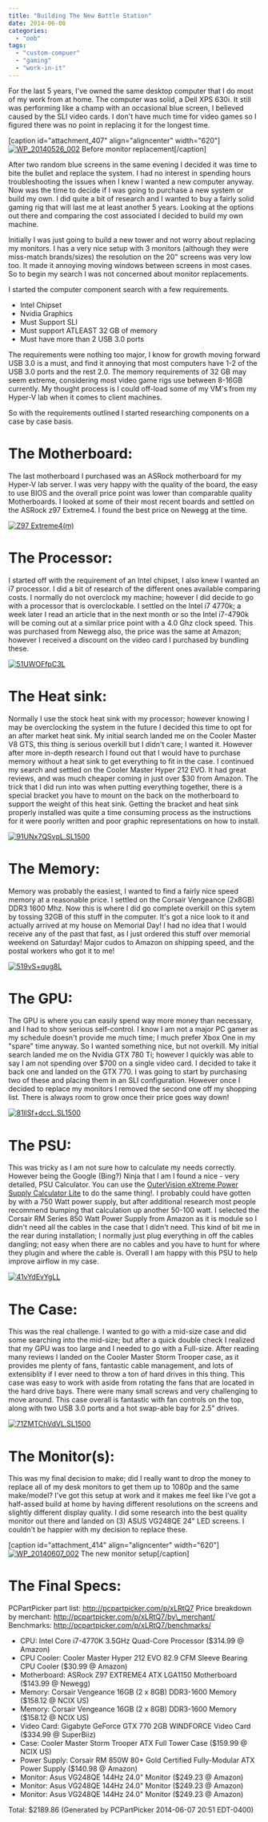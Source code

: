 ```yaml
---
title: "Building The New Battle Station"
date: 2014-06-08
categories: 
  - "oob"
tags: 
  - "custom-compuer"
  - "gaming"
  - "work-in-it"
---
```


For the last 5 years, I've owned the same desktop computer that I do most of my work from at home. The computer was solid, a Dell XPS 630i. It still was performing like a champ with an occasional blue screen, I believed caused by the SLI video cards. I don't have much time for video games so I figured there was no point in replacing it for the longest time.

\[caption id="attachment\_407" align="aligncenter" width="620"\][![WP_20140526_002](../assets/images/WP_20140526_002-1024x576.jpg)](http://mattblogsit.com/wp-content/uploads/2014/06/WP_20140526_002.jpg) Before monitor replacement\[/caption\]

After two random blue screens in the same evening I decided it was time to bite the bullet and replace the system. I had no interest in spending hours troubleshooting the issues when I knew I wanted a new computer anyway. Now was the time to decide if I was going to purchase a new system or build my own. I did quite a bit of research and I wanted to buy a fairly solid gaming rig that will last me at least another 5 years. Looking at the options out there and comparing the cost associated I decided to build my own machine.

<!--more-->

Initially I was just going to build a new tower and not worry about replacing my monitors. I has a very nice setup with 3 monitors (although they were miss-match brands/sizes) the resolution on the 20" screens was very low too. It made it annoying moving windows between screens in most cases. So to begin my search I was not concerned about monitor replacements.

I started the computer component search with a few requirements.

- Intel Chipset
- Nvidia Graphics
- Must Support SLI
- Must support ATLEAST 32 GB of memory
- Must have more than 2 USB 3.0 ports

The requirements were nothing too major, I know for growth moving forward USB 3.0 is a must, and find it annoying that most computers have 1-2 of the USB 3.0 ports and the rest 2.0. The memory requirements of 32 GB may seem extreme, considering most video game rigs use between 8-16GB currently. My thought process is I could off-load some of my VM's from my Hyper-V lab when it comes to client machines.

So with the requirements outlined I started researching components on a case by case basis.

# The Motherboard:

The last motherboard I purchased was an ASRock motherboard for my Hyper-V lab server. I was very happy with the quality of the board, the easy to use BIOS and the overall price point was lower than comparable quality Motherboards. I looked at some of their most recent boards and settled on the ASRock z97 Extreme4. I found the best price on Newegg at the time.

[![Z97 Extreme4(m)](../assets/images/Z97-Extreme4m.jpg)](http://mattblogsit.com/wp-content/uploads/2014/06/Z97-Extreme4m.jpg)

# The Processor:

I started off with the requirement of an Intel chipset, I also knew I wanted an i7 processor. I did a bit of research of the different ones available comparing costs. I normally do not overclock my machine; however I did decide to go with a processor that is overclockable. I settled on the Intel i7 4770k; a week later I read an article that in the next month or so the Intel i7-4790k will be coming out at a similar price point with a 4.0 Ghz clock speed. This was purchased from Newegg also, the price was the same at Amazon; however I received a discount on the video card I purchased by bundling these.

[![51UWOFfpC3L](../assets/images/51UWOFfpC3L.jpg)](http://mattblogsit.com/wp-content/uploads/2014/06/51UWOFfpC3L.jpg)

# The Heat sink:

Normally I use the stock heat sink with my processor; however knowing I may be overclocking the system in the future I decided this time to opt for an after market heat sink. My initial search landed me on the Cooler Master V8 GTS, this thing is serious overkill but I didn't care; I wanted it. However after more in-depth research I found out that I would have to purchase memory without a heat sink to get everything to fit in the case. I continued my search and settled on the Cooler Master Hyper 212 EVO. It had great reviews, and was much cheaper coming in just over $30 from Amazon. The trick that I did run into was when putting everything together, there is a special bracket you have to mount on the back on the motherboard to support the weight of this heat sink. Getting the bracket and heat sink properly installed was quite a time consuming process as the instructions for it were poorly written and poor graphic representations on how to install.

[![91UNx7QSvpL._SL1500_](../assets/images/91UNx7QSvpL._SL1500_-900x1024.jpg)](http://mattblogsit.com/wp-content/uploads/2014/06/91UNx7QSvpL._SL1500_.jpg)

# The Memory:

Memory was probably the easiest, I wanted to find a fairly nice speed memory at a reasonable price. I settled on the Corsair Vengeance (2x8GB) DDR3 1600 Mhz. Now this is where I did go complete overkill on this sytem by tossing 32GB of this stuff in the computer. It's got a nice look to it and actually arrived at my house on Memorial Day! I had no idea that I would receive any of the past that fast, as I just ordered this stuff over memorial weekend on Saturday! Major cudos to Amazon on shipping speed, and the postal workers who got it to me!

[![519vS+qug8L](../assets/images/519vS+qug8L.jpg)](http://mattblogsit.com/wp-content/uploads/2014/06/519vS+qug8L.jpg)

# The GPU:

The GPU is where you can easily spend way more money than necessary, and I had to show serious self-control. I know I am not a major PC gamer as my schedule doesn't provide me much time; I much prefer Xbox One in my "spare" time anyway. So I wanted something nice, but not overkill. My initial search landed me on the Nvidia GTX 780 Ti; however I quickly was able to say I am not spending over $700 on a single video card. I decided to take it back one and landed on the GTX 770. I was going to start by purchasing two of these and placing them in an SLI configuration. However once I decided to replace my monitors I removed the second one off my shopping list. There is always room to grow once their price goes way down!

[![81llSf+dccL._SL1500_](../assets/images/81llSf+dccL._SL1500_-1024x568.jpg)](http://mattblogsit.com/wp-content/uploads/2014/06/81llSf+dccL._SL1500_.jpg)

# The PSU:

This was tricky as I am not sure how to calculate my needs correctly. However being the Google (Bing?) Ninja that I am I found a nice - very detailed, PSU Calculator. You can use the [OuterVision eXtreme Power Supply Calculator Lite](http://extreme.outervision.com/psucalculatorlite.jsp) to do the same thing!. I probably could have gotten by with a 750 Watt power supply, but after additional research most people recommend bumping that calculation up another 50-100 watt. I selected the Corsair RM Series 850 Watt Power Supply from Amazon as it is module so I didn't need all the cables in the case that I didn't need. This kind of bit me in the rear during installation; I normally just plug everything in off the cables dangling; not easy when there are no cables and you have to hunt for where they plugin and where the cable is. Overall I am happy with this PSU to help improve airflow in my case.

[![41vYdEvYgLL](../assets/images/41vYdEvYgLL.jpg)](http://mattblogsit.com/wp-content/uploads/2014/06/41vYdEvYgLL.jpg)

# The Case:

This was the real challenge. I wanted to go with a mid-size case and did some searching into the mid-size; but after a quick double check I realized that my GPU was too large and I needed to go with a Full-size. After reading many reviews I landed on the Cooler Master Storm Trooper case, as it provides me plenty of fans, fantastic cable management, and lots of extensiblity if I ever need to throw a ton of hard drives in this thing. This case was easy to work with aside from rotating the fans that are located in the hard drive bays. There were many small screws and very challenging to move around. This case overall is fantastic with fan controls on the top, along with two USB 3.0 ports and a hot swap-able bay for 2.5" drives.

[![71ZMTChVdVL._SL1500_](../assets/images/71ZMTChVdVL._SL1500_.jpg)](http://mattblogsit.com/wp-content/uploads/2014/06/71ZMTChVdVL._SL1500_.jpg)

# The Monitor(s):

This was my final decision to make; did I really want to drop the money to replace all of my desk monitors to get them up to 1080p and the same make/model? I've got this setup at work and it makes me feel like I've got a half-assed build at home by having different resolutions on the screens and slightly different display quality. I did some research into the best quality monitor out there and landed on (3) ASUS VG248QE 24" LED screens. I couldn't be happier with my decision to replace these.

\[caption id="attachment\_414" align="aligncenter" width="620"\][![WP_20140607_002](../assets/images/WP_20140607_002-1024x576.jpg)](http://mattblogsit.com/wp-content/uploads/2014/06/WP_20140607_002.jpg) The new monitor setup\[/caption\]

# The Final Specs:

PCPartPicker part list: http://pcpartpicker.com/p/xLRtQ7 Price breakdown by merchant: http://pcpartpicker.com/p/xLRtQ7/by\_merchant/ Benchmarks: http://pcpartpicker.com/p/xLRtQ7/benchmarks/

- CPU: Intel Core i7-4770K 3.5GHz Quad-Core Processor ($314.99 @ Amazon)
- CPU Cooler: Cooler Master Hyper 212 EVO 82.9 CFM Sleeve Bearing CPU Cooler ($30.99 @ Amazon)
- Motherboard: ASRock Z97 EXTREME4 ATX LGA1150 Motherboard ($143.99 @ Newegg)
- Memory: Corsair Vengeance 16GB (2 x 8GB) DDR3-1600 Memory ($158.12 @ NCIX US)
- Memory: Corsair Vengeance 16GB (2 x 8GB) DDR3-1600 Memory ($158.12 @ NCIX US)
- Video Card: Gigabyte GeForce GTX 770 2GB WINDFORCE Video Card ($334.99 @ SuperBiiz)
- Case: Cooler Master Storm Trooper ATX Full Tower Case ($159.99 @ NCIX US)
- Power Supply: Corsair RM 850W 80+ Gold Certified Fully-Modular ATX Power Supply ($140.98 @ Amazon)
- Monitor: Asus VG248QE 144Hz 24.0" Monitor ($249.23 @ Amazon)
- Monitor: Asus VG248QE 144Hz 24.0" Monitor ($249.23 @ Amazon)
- Monitor: Asus VG248QE 144Hz 24.0" Monitor ($249.23 @ Amazon)

Total: $2189.86 (Generated by PCPartPicker 2014-06-07 20:51 EDT-0400)

